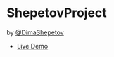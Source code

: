 # ShepetovProject
by [@DimaShepetov](https://t.me/rksjsud)

- [Live Demo](https://tomastrajan.github.io/angular-ngrx-material-starter)
